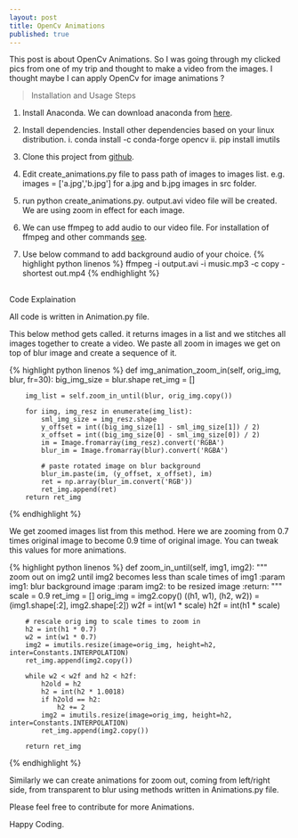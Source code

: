 ```yaml
---
layout: post
title: OpenCv Animations
published: true
---
```


This post is about OpenCv Animations.
So I was going through my clicked pics from one of my trip 
and thought to make a video from the images. I thought maybe
I can apply OpenCv for image animations ?

> Installation and Usage Steps

1. Install Anaconda. We can download anaconda from [here](https://www.anaconda.com/distribution/#download-section).
2. Install dependencies. Install other dependencies based on your linux distribution.
	i. conda install -c conda-forge opencv
	ii. pip install imutils
    
3. Clone this project from [github](https://github.com/madminions/videomontage).
4. Edit create_animations.py file to pass path of images to images list.
	e.g. images = ['a.jpg','b.jpg'] for a.jpg and b.jpg images in src folder.
5. run python create_animations.py. output.avi video file will be created.
	We are using zoom in effect for each image.
6. We can use ffmpeg to add audio to our video file. For installation of ffmpeg and other commands [see](https://madminions.github.io/2019-08-18-ffmpeg-usage/).
7. Use below command to add background audio of your choice.
{% highlight python linenos %}
ffmpeg -i output.avi -i music.mp3 -c copy -shortest out.mp4
{% endhighlight %} 


##

Code Explaination

All code is written in Animation.py file.

This below method gets called. it returns images in a list and we stitches
all images together to create a video. We paste all zoom in images we get
on top of blur image and create a sequence of it.

{% highlight python linenos %}
def img_animation_zoom_in(self, orig_img, blur, fr=30):
        big_img_size = blur.shape
        ret_img = []

        img_list = self.zoom_in_until(blur, orig_img.copy())

        for iimg, img_resz in enumerate(img_list):
            sml_img_size = img_resz.shape
            y_offset = int((big_img_size[1] - sml_img_size[1]) / 2)
            x_offset = int((big_img_size[0] - sml_img_size[0]) / 2)
            im = Image.fromarray(img_resz).convert('RGBA')
            blur_im = Image.fromarray(blur).convert('RGBA')

            # paste rotated image on blur background
            blur_im.paste(im, (y_offset, x_offset), im)
            ret = np.array(blur_im.convert('RGB'))
            ret_img.append(ret)
        return ret_img
{% endhighlight %} 


We get zoomed images list from this method. Here we are zooming from 0.7 times
original image to become 0.9 time of original image. You can tweak this values
for more animations.

{% highlight python linenos %}
def zoom_in_until(self, img1, img2):
        """
        zoom out on img2 until img2 becomes less than scale times of img1
        :param img1: blur background image
        :param img2: to be resized image
        :return:
        """
        scale = 0.9
        ret_img = []
        orig_img = img2.copy()
        ((h1, w1), (h2, w2)) = (img1.shape[:2], img2.shape[:2])
        w2f = int(w1 * scale)
        h2f = int(h1 * scale)

        # rescale orig img to scale times to zoom in
        h2 = int(h1 * 0.7)
        w2 = int(w1 * 0.7)
        img2 = imutils.resize(image=orig_img, height=h2, inter=Constants.INTERPOLATION)
        ret_img.append(img2.copy())

        while w2 < w2f and h2 < h2f:
            h2old = h2
            h2 = int(h2 * 1.0018)
            if h2old == h2:
                h2 += 2
            img2 = imutils.resize(image=orig_img, height=h2, inter=Constants.INTERPOLATION)
            ret_img.append(img2.copy())

        return ret_img
{% endhighlight %} 


Similarly we can create animations for zoom out, coming from left/right side, from transparent
to blur using methods written in Animations.py file.

Please feel free to contribute for more Animations.

Happy Coding.
